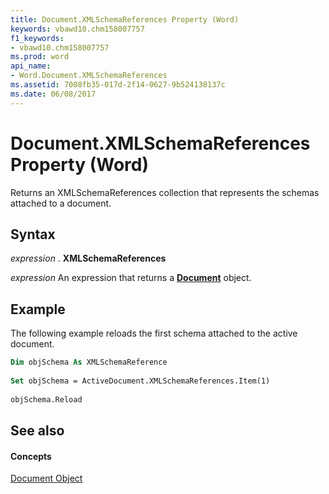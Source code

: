 ```yaml
---
title: Document.XMLSchemaReferences Property (Word)
keywords: vbawd10.chm158007757
f1_keywords:
- vbawd10.chm158007757
ms.prod: word
api_name:
- Word.Document.XMLSchemaReferences
ms.assetid: 7008fb35-017d-2f14-0627-9b524138137c
ms.date: 06/08/2017
---
```



# Document.XMLSchemaReferences Property (Word)

Returns an XMLSchemaReferences collection that represents the schemas attached to a document.


## Syntax

 _expression_ . **XMLSchemaReferences**

 _expression_ An expression that returns a **[Document](Word.Document.md)** object.


## Example

The following example reloads the first schema attached to the active document.


```vb
Dim objSchema As XMLSchemaReference 
 
Set objSchema = ActiveDocument.XMLSchemaReferences.Item(1) 
 
objSchema.Reload
```


## See also


#### Concepts


[Document Object](Word.Document.md)

